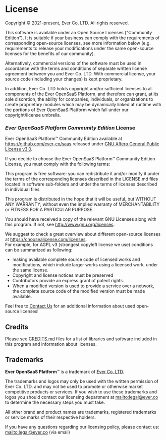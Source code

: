 # License

Copyright © 2021-present, Ever Co. LTD. All rights reserved.

This software is available under an Open Source Licenses ("Community Edition"). It is suitable if your business can comply with the requirements of corresponding open-source licenses, see more information below (e.g. requirements to release your modifications under the same open-source licenses for the benefits of our community).

Alternatively, commercial versions of the software must be used in accordance with the terms and conditions of separate written license agreement between you and Ever Co. LTD. With commercial license, your source code (including your changes) is kept proprietary.  

In addition, Ever Co. LTD holds copyright and/or sufficient licenses to all components of the Ever OpenSaaS Platform, and therefore can grant, at its sole discretion, the ability for companies, individuals, or organizations to create proprietary modules which may be dynamically linked at runtime with the portions of Ever OpenSaaS Platform which fall under our copyright/license umbrella.

### _Ever OpenSaaS Platform Community Edition_ License

Ever OpenSaaS Platform™ Community Edition available at https://github.com/ever-co/saas released under [GNU Affero General Public License v3.0](https://www.gnu.org/licenses/agpl-3.0.txt).

If you decide to choose the Ever OpenSaaS Platform™ Community Edition License, you must comply with the following terms:

This program is free software: you can redistribute it and/or modify it under the terms of the corresponding licenses described in the LICENSE.md files located in software sub-folders and under the terms of licenses described in individual files.

This program is distributed in the hope that it will be useful, but WITHOUT ANY WARRANTY; without even the implied warranty of MERCHANTABILITY or FITNESS FOR A PARTICULAR PURPOSE.

You should have received a copy of the relevant GNU Licenses along with this program. If not, see <http://www.gnu.org/licenses>.

We suggest to check a great overview about different open-source licenses at <https://choosealicense.com/licenses>.  
For example, for AGPL v3 (strongest copyleft license we use) conditions can be summarized as following:

-   making available complete source code of licensed works and modifications, which include larger works using a licensed work, under the same license.
-   Copyright and license notices must be preserved
-   Contributors provide an express grant of patent rights.
-   When a modified version is used to provide a service over a network, the complete source code of the modified version must be made available.

Feel free to [Contact Us](https://github.com/ever-co/saas#contact-us) for an additional information about used open-source licenses!

## Credits

Please see [CREDITS.md](CREDITS.md) files for a list of libraries and software included in this program and information about licenses.

## Trademarks

**Ever OpenSaaS Platform**™ is a trademark of [Ever Co. LTD](https://ever.co).

The trademarks and logos may only be used with the written permission of Ever Co. LTD. and may not be used to promote or otherwise market competitive products or services. If you wish to use these trademarks and logos you should contact our licensing department at <mailto:legal@ever.co> to determine the necessary steps you must take.

All other brand and product names are trademarks, registered trademarks or service marks of their respective holders.

If you have any questions regarding our licensing policy, please contact us: <mailto:legal@ever.co> (via email)
